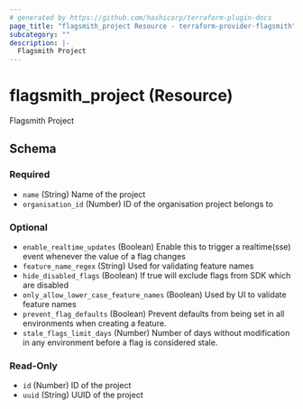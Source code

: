```yaml
---
# generated by https://github.com/hashicorp/terraform-plugin-docs
page_title: "flagsmith_project Resource - terraform-provider-flagsmith"
subcategory: ""
description: |-
  Flagsmith Project
---
```


# flagsmith_project (Resource)

Flagsmith Project



<!-- schema generated by tfplugindocs -->
## Schema

### Required

- `name` (String) Name of the project
- `organisation_id` (Number) ID of the organisation project belongs to

### Optional

- `enable_realtime_updates` (Boolean) Enable this to trigger a realtime(sse) event whenever the value of a flag changes
- `feature_name_regex` (String) Used for validating feature names
- `hide_disabled_flags` (Boolean) If true will exclude flags from SDK which are disabled
- `only_allow_lower_case_feature_names` (Boolean) Used by UI to validate feature names
- `prevent_flag_defaults` (Boolean) Prevent defaults from being set in all environments when creating a feature.
- `stale_flags_limit_days` (Number) Number of days without modification in any environment before a flag is considered stale.

### Read-Only

- `id` (Number) ID of the project
- `uuid` (String) UUID of the project
